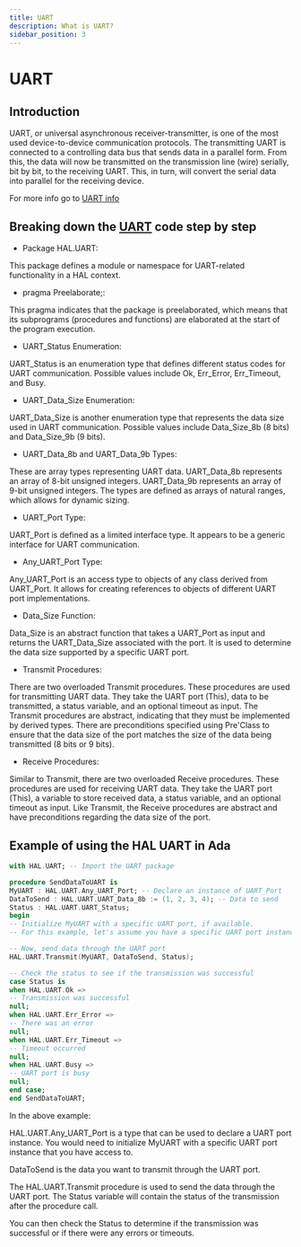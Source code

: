 ```yaml
---
title: UART 
description: What is UART?
sidebar_position: 3
---
```


# UART 

## Introduction

UART, or universal asynchronous receiver-transmitter, is one of the most used device-to-device communication protocols.
The transmitting UART is connected to a controlling data bus that sends data in a parallel form. From this, the data will now be transmitted on the transmission line (wire) serially, bit by bit, to the receiving UART. This, in turn, will convert the serial data into parallel for the receiving device.

For more info go to [UART info](https://www.analog.com/en/analog-dialogue/articles/uart-a-hardware-communication-protocol.html)


## Breaking down the [UART](https://github.com/AdaCore/Ada_Drivers_Library/blob/master/hal/src/hal-uart.ads) code step by step

- Package HAL.UART:

This package defines a module or namespace for UART-related functionality in a HAL context.

- pragma Preelaborate;:

This pragma indicates that the package is preelaborated, which means that its subprograms (procedures and functions) are elaborated at the start of the program execution.

- UART_Status Enumeration:

UART_Status is an enumeration type that defines different status codes for UART communication.
Possible values include Ok, Err_Error, Err_Timeout, and Busy.

- UART_Data_Size Enumeration:

UART_Data_Size is another enumeration type that represents the data size used in UART communication.
Possible values include Data_Size_8b (8 bits) and Data_Size_9b (9 bits).

- UART_Data_8b and UART_Data_9b Types:

These are array types representing UART data.
UART_Data_8b represents an array of 8-bit unsigned integers.
UART_Data_9b represents an array of 9-bit unsigned integers.
The types are defined as arrays of natural ranges, which allows for dynamic sizing.

- UART_Port Type:

UART_Port is defined as a limited interface type. It appears to be a generic interface for UART communication.

- Any_UART_Port Type:

Any_UART_Port is an access type to objects of any class derived from UART_Port. It allows for creating references to objects of different UART port implementations.

- Data_Size Function:

Data_Size is an abstract function that takes a UART_Port as input and returns the UART_Data_Size associated with the port.
It is used to determine the data size supported by a specific UART port.

- Transmit Procedures:

There are two overloaded Transmit procedures.
These procedures are used for transmitting UART data.
They take the UART port (This), data to be transmitted, a status variable, and an optional timeout as input.
The Transmit procedures are abstract, indicating that they must be implemented by derived types.
There are preconditions specified using Pre'Class to ensure that the data size of the port matches the size of the data being transmitted (8 bits or 9 bits).

- Receive Procedures:

Similar to Transmit, there are two overloaded Receive procedures.
These procedures are used for receiving UART data.
They take the UART port (This), a variable to store received data, a status variable, and an optional timeout as input.
Like Transmit, the Receive procedures are abstract and have preconditions regarding the data size of the port.

## Example of using the HAL UART in Ada

```ada
with HAL.UART; -- Import the UART package

procedure SendDataToUART is
MyUART : HAL.UART.Any_UART_Port; -- Declare an instance of UART_Port
DataToSend : HAL.UART.UART_Data_8b := (1, 2, 3, 4); -- Data to send
Status : HAL.UART.UART_Status;
begin
-- Initialize MyUART with a specific UART port, if available.
-- For this example, let's assume you have a specific UART port instance.

-- Now, send data through the UART port
HAL.UART.Transmit(MyUART, DataToSend, Status);

-- Check the status to see if the transmission was successful
case Status is
when HAL.UART.Ok =>
-- Transmission was successful
null;
when HAL.UART.Err_Error =>
-- There was an error
null;
when HAL.UART.Err_Timeout =>
-- Timeout occurred
null;
when HAL.UART.Busy =>
-- UART port is busy
null;
end case;
end SendDataToUART;
```

In the above example:

HAL.UART.Any_UART_Port is a type that can be used to declare a UART port instance. You would need to initialize MyUART with a specific UART port instance that you have access to.

DataToSend is the data you want to transmit through the UART port.

The HAL.UART.Transmit procedure is used to send the data through the UART port. The Status variable will contain the status of the transmission after the procedure call.

You can then check the Status to determine if the transmission was successful or if there were any errors or timeouts.



